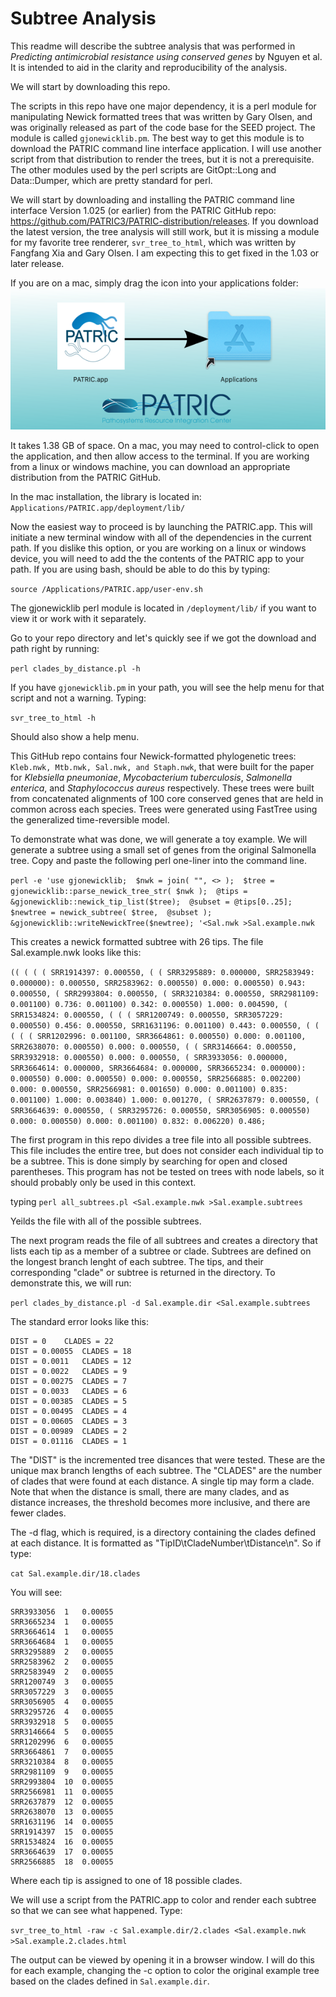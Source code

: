 # Subtree Analysis
This readme will describe the subtree analysis that was performed in *Predicting antimicrobial resistance using conserved genes* by Nguyen et al.  It is intended to aid in the clarity and reproducibility of the analysis. 

We will start by downloading this repo. 

The scripts in this repo have one major dependency, it is a perl module for manipulating Newick formatted trees that was written by Gary Olsen, and was originally released as part of the code base for the SEED project. The module is called ```gjonewicklib.pm```.  The best way to get this module is to download the PATRIC command line interface application. I will use another script from that distribution to render the trees, but it is not a prerequisite. The other modules used by the perl scripts are GitOpt::Long and Data::Dumper, which are pretty standard for perl.

We will start by downloading and installing the PATRIC command line interface Version 1.025 (or earlier) from the PATRIC GitHub repo:  https://github.com/PATRIC3/PATRIC-distribution/releases.  If you download the latest version, the tree analysis will still work, but it is missing a module for my favorite tree renderer, ```svr_tree_to_html```, which was written by Fangfang Xia and Gary Olsen. I am expecting this to get fixed in the 1.03 or later release. 

If you are on a mac, simply drag the icon into your applications folder:
![PATRIC](https://github.com/jimdavis1/Subtree-Analysis/blob/0b00e64ae8ae3abd9766c47a26697f1258682ffe/patric.png)

It takes 1.38 GB of space.  On a mac, you may need to control-click to open the application, and then allow access to the terminal.  If you are working from a linux or windows machine, you can download an appropriate distribution from the PATRIC GitHub. 

In the mac installation, the library is located in:
```Applications/PATRIC.app/deployment/lib/```

Now the easiest way to proceed is by launching the PATRIC.app.  This will initiate a new terminal window with all of the dependencies in the current path.  If you dislike this option, or you are working on a linux or windows device, you will need to add the the contents of the PATRIC app to your path. If you are using bash, should be able to do this by typing:
  
```source /Applications/PATRIC.app/user-env.sh```

The gjonewicklib perl module is located in ```/deployment/lib/``` if you want to view it or work with it separately. 

Go to your repo directory and let's quickly see if we got the download and path right by running:
  
```perl clades_by_distance.pl -h```

If you have ```gjonewicklib.pm``` in your path, you will see the help menu for that script and not a warning.
Typing:
  
```svr_tree_to_html -h```
  
Should also show a help menu. 

This GitHub repo contains four Newick-formatted phylogenetic trees: ```Kleb.nwk, Mtb.nwk, Sal.nwk, and Staph.nwk```, that were built for the paper for *Klebsiella pneumoniae*, *Mycobacterium tuberculosis*, *Salmonella enterica*, and *Staphylococcus aureus* respectively.  These trees were built from concatenated alignments of 100 core conserved genes that are held in common across each species.  Trees were generated using FastTree using the generalized time-reversible model.

To demonstrate what was done, we will generate a toy example.  We will generate a subtree using a small set of genes from the original Salmonella tree.  Copy and paste the following perl one-liner into the command line.  

```perl -e 'use gjonewicklib;  $nwk = join( "", <> );  $tree = gjonewicklib::parse_newick_tree_str( $nwk );  @tips = &gjonewicklib::newick_tip_list($tree);  @subset = @tips[0..25];  $newtree = newick_subtree( $tree,  @subset ); &gjonewicklib::writeNewickTree($newtree); '<Sal.nwk >Sal.example.nwk```

This creates a newick formatted subtree with 26 tips.  The file Sal.example.nwk looks like this:
  
```(( ( ( ( SRR1914397: 0.000550, ( ( SRR3295889: 0.000000, SRR2583949: 0.000000): 0.000550, SRR2583962: 0.000550) 0.000: 0.000550) 0.943: 0.000550, ( SRR2993804: 0.000550, ( SRR3210384: 0.000550, SRR2981109: 0.001100) 0.736: 0.001100) 0.342: 0.000550) 1.000: 0.004590, ( SRR1534824: 0.000550, ( ( ( SRR1200749: 0.000550, SRR3057229: 0.000550) 0.456: 0.000550, SRR1631196: 0.001100) 0.443: 0.000550, ( ( ( ( ( SRR1202996: 0.001100, SRR3664861: 0.000550) 0.000: 0.001100, SRR2638070: 0.000550) 0.000: 0.000550, ( ( SRR3146664: 0.000550, SRR3932918: 0.000550) 0.000: 0.000550, ( SRR3933056: 0.000000, SRR3664614: 0.000000, SRR3664684: 0.000000, SRR3665234: 0.000000): 0.000550) 0.000: 0.000550) 0.000: 0.000550, SRR2566885: 0.002200) 0.000: 0.000550, SRR2566981: 0.001650) 0.000: 0.001100) 0.835: 0.001100) 1.000: 0.003840) 1.000: 0.001270, ( SRR2637879: 0.000550, ( SRR3664639: 0.000550, ( SRR3295726: 0.000550, SRR3056905: 0.000550) 0.000: 0.000550) 0.000: 0.001100) 0.832: 0.006220) 0.486;```
  
The first program in this repo divides a tree file into all possible subtrees. This file includes the entire tree, but does not consider each individual tip to be a subtree.  This is done simply by searching for open and closed parentheses.  This program has not be tested on trees with node labels, so it should probably only be used in this context. 

typing 
```perl all_subtrees.pl <Sal.example.nwk >Sal.example.subtrees```

Yeilds the file with all of the possible subtrees.  
  
The next program reads the file of all subtrees and creates a directory that lists each tip as a member of a subtree or clade.  Subtrees are defined on the longest branch lenght of each subtree. The tips, and their corresponding  "clade" or subtree is returned in the directory.  To demonstrate this, we will run:
  
```perl clades_by_distance.pl -d Sal.example.dir <Sal.example.subtrees```

The standard error looks like this:
```
DIST = 0	CLADES = 22
DIST = 0.00055	CLADES = 18
DIST = 0.0011	CLADES = 12
DIST = 0.0022	CLADES = 9
DIST = 0.00275	CLADES = 7
DIST = 0.0033	CLADES = 6
DIST = 0.00385	CLADES = 5
DIST = 0.00495	CLADES = 4
DIST = 0.00605	CLADES = 3
DIST = 0.00989	CLADES = 2
DIST = 0.01116	CLADES = 1
```

The "DIST" is the incremented tree disances that were tested. These are the unique max branch lengths of each subtree. The "CLADES" are the number of clades that were found at each distance.  A single tip may form a clade.  Note that when the distance is small, there are many clades, and as distance increases, the threshold becomes more inclusive, and there are fewer clades.

The -d flag, which is required, is a directory containing the clades defined at each distance.  It is formatted as "TipID\tCladeNumber\tDistance\n".  So if type:

```cat Sal.example.dir/18.clades```
  
You will see:
 
```
SRR3933056	1	0.00055
SRR3665234	1	0.00055
SRR3664614	1	0.00055
SRR3664684	1	0.00055
SRR3295889	2	0.00055
SRR2583962	2	0.00055
SRR2583949	2	0.00055
SRR1200749	3	0.00055
SRR3057229	3	0.00055
SRR3056905	4	0.00055
SRR3295726	4	0.00055
SRR3932918	5	0.00055
SRR3146664	5	0.00055
SRR1202996	6	0.00055
SRR3664861	7	0.00055
SRR3210384	8	0.00055
SRR2981109	9	0.00055
SRR2993804	10	0.00055
SRR2566981	11	0.00055
SRR2637879	12	0.00055
SRR2638070	13	0.00055
SRR1631196	14	0.00055
SRR1914397	15	0.00055
SRR1534824	16	0.00055
SRR3664639	17	0.00055
SRR2566885	18	0.00055
```

Where each tip is assigned to one of 18 possible clades. 

We will use a script from the PATRIC.app to color and render each subtree so that we can see what happened.  Type:  
  
```svr_tree_to_html -raw -c Sal.example.dir/2.clades <Sal.example.nwk >Sal.example.2.clades.html```

The output can be viewed by opening it in a browser window. I will do this for each example, changing the -c option to color the original example tree based on the clades defined in ```Sal.example.dir```.




